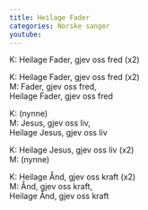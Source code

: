 ```yaml
---
title: Heilage Fader
categories: Norske sanger
youtube: 
---
```


K: Heilage Fader, gjev oss fred (x2)

K: Heilage Fader, gjev oss fred (x2)  
M: Fader, gjev oss fred,  
Heilage Fader, gjev oss fred

K: (nynne)  
M: Jesus, gjev oss liv,  
Heilage Jesus, gjev oss liv

K: Heilage Jesus, gjev oss liv (x2)  
M: (nynne)

K: Heilage Ånd, gjev oss kraft (x2)  
M: Ånd, gjev oss kraft,  
Heilage Ånd, gjev oss kraft
